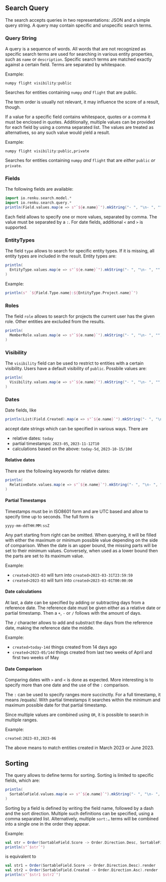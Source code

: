 ## Search Query

The search accepts queries in two representations: JSON and a simple
query string. A query may contain specific and unspecific search
terms.

### Query String

A query is a sequence of words. All words that are not recognized as
specific search terms are used for searching in various entity
properties, such as `name` or `description`. Specific search terms are
matched exactly against a certain field. Terms are separated by
whitespace.

Example:
```
numpy flight visibility:public
```

Searches for entities containing `numpy` _and_ `flight` that are
public.

The term order is usually not relevant, it may influence the score of
a result, though.

If a value for a specific field contains whitespace, quotes or a comma
it must be enclosed in quotes. Additionally, multiple values can be
provided for each field by using a comma separated list. The values
are treated as alternatives, so any such value would yield a result.

Example:
```
numpy flight visibility:public,private
```

Searches for entities containing `numpy` _and_ `flight` that are
_either_ `public` _or_ `private`.

### Fields

The following fields are available:

```scala mdoc:passthrough
import io.renku.search.model.*
import io.renku.search.query.*
println(Field.values.map(e => s"`${e.name}`").mkString("- ", "\n- ", ""))
```

Each field allows to specify one or more values, separated by comma.
The value must be separated by a `:`. For date fields, additional `<`
and `>` is supported.

### EntityTypes

The field `type` allows to search for specific entity types. If it is
missing, all entity types are included in the result. Entity types are:

```scala mdoc:passthrough
println(
  EntityType.values.map(e => s"`${e.name}`").mkString("- ", "\n- ", "")
)
```

Example:
```scala mdoc:passthrough
println(s" `${Field.Type.name}:${EntityType.Project.name}`")
```

### Roles

The field `role` allows to search for projects the current user has
the given role. Other entities are excluded from the results.

```scala mdoc:passthrough
println(
  MemberRole.values.map(e => s"`${e.name}`").mkString("- ", "\n- ", "")
)
```

### Visibility

The `visibility` field can be used to restrict to entities with a
certain visibility. Users have a default visibility of `public`.
Possbile values are:

```scala mdoc:passthrough
println(
  Visibility.values.map(e => s"`${e.name}`").mkString("- ", "\n- ", "")
)
```



### Dates

Date fields, like

```scala mdoc:passthrough
println(List(Field.Created).map(e => s"`${e.name}`").mkString("- ", "\n- ", ""))
```

accept date strings which can be specified in various ways. There are

- relative dates: `today`
- partial timestamps: `2023-05`, `2023-11-12T10`
- calculations based on the above: `today-5d`, `2023-10-15/10d`


#### Relative dates

There are the following keywords for relative dates:

```scala mdoc:passthrough
println(
  RelativeDate.values.map(e => s"`${e.name}`").mkString("- ", "\n- ", "")
)
```

#### Partial Timestamps

Timestamps must be in ISO8601 form and are UTC based and allow to
specify time up to seconds. The full form is

```
yyyy-mm-ddTHH:MM:ssZ
```

Any part starting from right can be omitted. When querying, it will be
filled with either the maximum or minimum possible value depending on
the side of comparison. When the date is an upper bound, the missing
parts will be set to their minimum values. Conversely, when used as a
lower bound then the parts are set to its maximum value.

Example:
- `created>2023-03` will turn into `created>2023-03-31T23:59:59`
- `created<2023-03` will turn into `created<2023-03-01T00:00:00`

#### Date calculations

At last, a date can be specified by adding or subtracting days from a
reference date. The reference date must be given either as a relative
date or partial timestamp. Then a `+`, `-` or `/` follows with the
amount of days.

The `/` character allows to add and substract the days from the
reference date, making the reference date the middle.

Example:
- `created>today-14d` things created from 14 days ago
- `created<2023-05/14d` things created from last two weeks of April
  and first two weeks of May

#### Date Comparison

Comparing dates with `>` and `<` is done as expected. More interesting
is to specify more than one date and the use of the `:` comparison.

The `:` can be used to specify ranges more succinctly. For a full
timestamp, it means /equals/. With partial timestamps it searches
within the minimum and maximum possible date for that partial
timestamp.

Since multiple values are combined using `OR`, it is possible to
search in multiple ranges.

Example:
```
created:2023-03,2023-06
```

The above means to match entities created in March 2023 or June 2023.

## Sorting

The query allows to define terms for sorting. Sorting is limited to
specific fields, which are:

```scala mdoc:passthrough
println(
  SortableField.values.map(e => s"`${e.name}`").mkString("- ", "\n- ", "")
)
```

Sorting by a field is defined by writing the field name, followed by a
dash and the sort direction. Multiple such definitions can be
specified, using a comma separated list. Alternatively, multiple
`sort:…` terms will be combined into a single one in the order they
appear.

Example:
```scala mdoc:passthrough
val str = Order(SortableField.Score -> Order.Direction.Desc, SortableField.Created -> Order.Direction.Asc).render
println(s"`$str`")
```
is equivalent to
```scala mdoc:passthrough
val str1 = Order(SortableField.Score -> Order.Direction.Desc).render
val str2 = Order(SortableField.Created -> Order.Direction.Asc).render
println(s"`$str1 $str2`")
```
